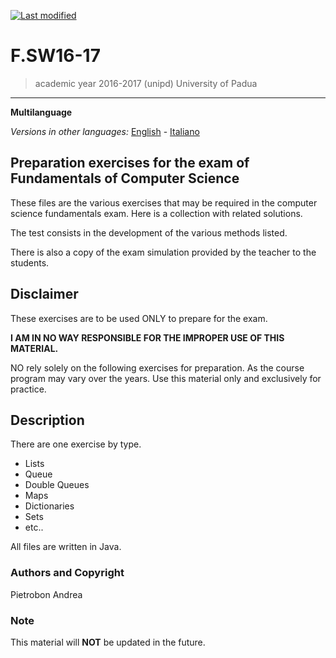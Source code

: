[![Last modified](https://img.shields.io/badge/Last%20modified-10--Aug--2021-red)](https://github.com/Piero24/F.SW16-17)
# F.SW16-17

> academic year 2016-2017 (unipd)
> University of Padua

---
**Multilanguage**

*Versions in other languages:* [English](https://github.com/Piero24/F.SW16-17/blob/main/README-EN.md) - [Italiano](https://github.com/Piero24/F.SW16-17/blob/main/README.md)

## Preparation exercises for the exam of Fundamentals of Computer Science


These files are the various exercises that may be required in the computer science fundamentals exam.
Here is a collection with related solutions.

The test consists in the development of the various methods listed.

There is also a copy of the exam simulation provided by the teacher to the students.


## Disclaimer


These exercises are to be used ONLY to prepare for the exam.


**I AM IN NO WAY RESPONSIBLE FOR THE IMPROPER USE OF THIS MATERIAL.**


NO rely solely on the following exercises for preparation.
As the course program may vary over the years.
Use this material only and exclusively for practice.


## Description


There are one exercise by type.

- Lists
- Queue
- Double Queues
- Maps
- Dictionaries
- Sets
- etc..

All files are written in Java.


### Authors and Copyright

Pietrobon Andrea

### Note

This material will **NOT** be updated in the future.

